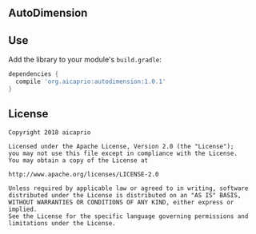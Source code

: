 ## AutoDimension

Use
--------

Add the library to your module's `build.gradle`:

```groovy
dependencies {
  compile 'org.aicaprio:autodimension:1.0.1'
}
```

License
--------
```
Copyright 2018 aicaprio

Licensed under the Apache License, Version 2.0 (the "License");
you may not use this file except in compliance with the License.
You may obtain a copy of the License at

http://www.apache.org/licenses/LICENSE-2.0

Unless required by applicable law or agreed to in writing, software
distributed under the License is distributed on an "AS IS" BASIS,
WITHOUT WARRANTIES OR CONDITIONS OF ANY KIND, either express or implied.
See the License for the specific language governing permissions and
limitations under the License.
```
